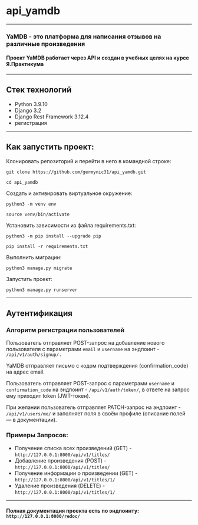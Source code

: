 # api_yamdb

<hr>

### YaMDB - это платформа для написания отзывов на различные произведения
#### Проект YaMDB работает через API и создан в учебных целях на курсе Я.Практикума

<hr>

## Стек технологий

- Python 3.9.10
- Django 3.2
- Django Rest Framework 3.12.4
- регистрация

<hr>

## Как запустить проект:

Клонировать репозиторий и перейти в него в командной строке:

```
git clone https://github.com/germynic31/api_yamdb.git
```

```
cd api_yamdb
```

Cоздать и активировать виртуальное окружение:


```
python3 -m venv env
```

```
source venv/bin/activate
```

Установить зависимости из файла requirements.txt:

```
python3 -m pip install --upgrade pip
```

```
pip install -r requirements.txt
```

Выполнить миграции:

```
python3 manage.py migrate
```

Запустить проект:

```
python3 manage.py runserver
```

<hr>

## Аутентификация

### Алгоритм регистрации пользователей

Пользователь отправляет POST-запрос на добавление нового пользователя с параметрами `email` и `username` на эндпоинт - `/api/v1/auth/signup/.`

YaMDB отправляет письмо с кодом подтверждения (confirmation_code) на адрес email.

Пользователь отправляет POST-запрос с параметрами `username` и `confirmation_code` на эндпоинт - `/api/v1/auth/token/`, в ответе на запрос ему приходит token (JWT-токен).

При желании пользователь отправляет PATCH-запрос на эндпоинт - `/api/v1/users/me/` и заполняет поля в своём профиле (описание полей — в документации).

### Примеры Запросов:

- Получение списка всех произведений (GET) - `http://127.0.0.1:8000/api/v1/titles/`
- Добавление произведения (POST) - `http://127.0.0.1:8000/api/v1/titles/`
- Получение информации о произведении (GET) - `http://127.0.0.1:8000/api/v1/titles/1/`
- Удаление произведения (DELETE) - `http://127.0.0.1:8000/api/v1/titles/1/`

<hr>

#### Полная документация проекта есть по эндпоинту: `http://127.0.0.1:8000/redoc/`
